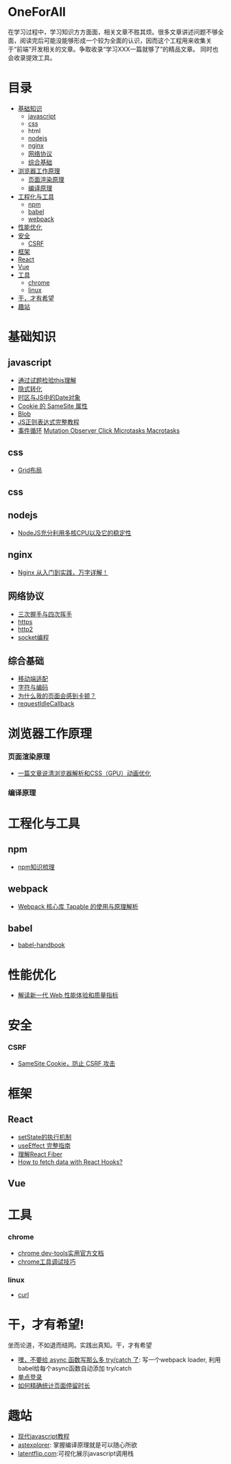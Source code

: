 # OneForAll

在学习过程中，学习知识方方面面，相关文章不胜其烦。很多文章讲述问题不够全面，阅读完后可能没能够形成一个较为全面的认识，因而这个工程用来收集关于“前端”开发相关的文章。争取收录“学习XXX一篇就够了”的精品文章。 同时也会收录提效工具。

# 目录 

* [基础知识](#basic)
   * [javascript](#javascript)
   * [css](#css)
   * html
   * [nodejs](#nodejs)
   * [nginx](#nginx)
   * [网络协议](#net)
   * [综合基础](#others)
* [浏览器工作原理](#browser)
  * [页面渲染原理](#render)
  * [编译原理](#compiler)
* [工程化与工具](#tools)
  * [npm](#npm)
  * [babel](#babel)
  * [webpack](#webpack)
* [性能优化](#performance)
* [安全](#security)
  * [CSRF](#csrf)
* [框架](#framework)
 * [React](#react)
 * [Vue](#vue)
* [工具](#tools)
  * [chrome](#chrome)
  * [linux](#linux)
* [干，才有希望](#just-do-it)
* [趣站](#cool-site)

# <a id="basic"></a>基础知识

## <a id="javascript"></a>javascript

* [通过试题检验this理解](https://juejin.im/post/5e9bdcaf6fb9a03c4f3f9e32)
* [隐式转化](https://juejin.im/post/6844903829482242055)
* [时区与JS中的Date对象](https://juejin.im/post/5d23ef766fb9a07ea5681378)
* [Cookie 的 SameSite 属性](https://juejin.im/post/5e718ecc6fb9a07cda098c2d)
* [Blob](https://mp.weixin.qq.com/s/ismyY2EOUMwFqBuen5EUUg)
* [JS正则表达式完整教程](https://juejin.im/post/5965943ff265da6c30653879)
* [事件循环](https://juejin.im/post/5e5c7f6c518825491b11ce93)  [Mutation Observer Click Microtasks Macrotasks](https://jakearchibald.com/2015/tasks-microtasks-queues-and-schedules/)

## <a id="css"></a>css

* [Grid布局](https://juejin.im/post/5f1e70315188252e937c088b?utm_source=gold_browser_extension)

## <a id="css"></a>css

## <a id="nodejs"></a>nodejs

* [NodeJS充分利用多核CPU以及它的稳定性](https://segmentfault.com/a/1190000007343993)

## <a id="nginx"></a>nginx

* [Nginx 从入门到实践，万字详解！](https://juejin.im/post/5ea931866fb9a043815146fb)

## <a id="net"></a>网络协议

* [三次握手与四次挥手](https://juejin.im/post/6844903958624878606)
* [https](https://www.cnblogs.com/rickiyang/p/13218088.html)
* [http2](https://juejin.im/post/6844903667569541133)
* [socket编程](https://segmentfault.com/a/1190000014044351)

## <a id="others"></a>综合基础

* [移动端适配](https://juejin.im/post/5cddf289f265da038f77696c)
* [字符与编码](https://www.ruanyifeng.com/blog/2014/12/unicode.html)
* [为什么我的页面会感到卡顿？](https://www.cnblogs.com/xiaoniuzai/p/6419150.html)
* [requestIdleCallback](https://juejin.im/post/6844903592831238157)


# <a id="browser"></a>浏览器工作原理

### <a id="render"></a>页面渲染原理

* [一篇文章说清浏览器解析和CSS（GPU）动画优化](https://segmentfault.com/a/1190000008015671)

### <a id="compiler"></a> 编译原理



# <a id="tools"></a>工程化与工具

## <a id="npm"><a>npm
 
 * [npm知识梳理](https://juejin.im/post/5ab3f77df265da2392364341)

## <a id="webpack"></a>webpack 

  * [Webpack 核心库 Tapable 的使用与原理解析](https://juejin.im/post/5e0fef78e51d4541296e9fbd)
  
## <a id="babel"></a>babel 

* [babel-handbook](https://github.com/jamiebuilds/babel-handbook/blob/master/translations/zh-Hans/README.md)
  
# <a id="performance"></a>性能优化

* [解读新一代 Web 性能体验和质量指标](https://juejin.im/post/5ecc5521e51d45788e17dcc6)

# <a id="security"></a>安全

### <a href="#csrf"></a>CSRF 

* [SameSite Cookie，防止 CSRF 攻击](https://www.cnblogs.com/ziyunfei/p/5637945.html)

# <a id="framework"></a>框架

## <a id="react"></a> React

* [setState的执行机制](https://juejin.im/post/5c71050ef265da2db27938b5)
* [useEffect 完整指南](https://overreacted.io/zh-hans/a-complete-guide-to-useeffect/)
* [理解React Fiber](https://juejin.im/post/5dadc6045188255a270a0f85)
* [How to fetch data with React Hooks?](https://www.robinwieruch.de/react-hooks-fetch-data)

## <a id="vue"></a> Vue

# <a id="tools"></a> 工具

### chrome

 * [chrome dev-tools实用官方文档](https://developers.google.cn/web/tools/chrome-devtools)
 * [chrome工具调试技巧](https://juejin.im/post/5c09a80151882521c81168a2)
 
### <a id="linux"></a>linux
* [curl](https://www.ruanyifeng.com/blog/2019/09/curl-reference.html)

# <a id="just-do-it"></a>干，才有希望!

坐而论道，不如退而结网。实践出真知。干，才有希望

* [嘿，不要给 async 函数写那么多 try/catch 了](https://juejin.im/post/5d25b39bf265da1bb67a4176): 写一个webpack loader, 利用babel给每个async函数自动添加 try/catch
* [单点登录](https://yq.aliyun.com/articles/636281)
* [如何精确统计页面停留时长](https://mp.weixin.qq.com/s?__biz=MjM5MTA1MjAxMQ==&mid=2651229597&idx=1&sn=a536d322bd8ccef713637fc93c103a28&chksm=bd4954198a3edd0fad4ccb256a9690854ec14452c7093e2246766b54f65ac397507d128669da&mpshare=1&scene=24&srcid=0702NbTSDFPJ2dUHQjmybIJW&sharer_sharetime=1593652564479&sharer_shareid=36c77ca9d73750759b5ee6792976e2bc#rd)

# <a id="cool-site"></a> 趣站

* [现代javascript教程](https://zh.javascript.info/)
* [astexplorer](https://astexplorer.net/): 掌握编译原理就是可以随心所欲
* [latentflip.com](http://latentflip.com/loupe):可视化展示javascript调用栈
